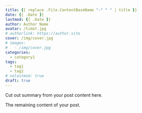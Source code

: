```yaml
---
title: {{ replace .File.ContentBaseName "-" " " | title }}
date: {{ .Date }}
lastmod: {{ .Date }}
author: Author Name
avatar: /timot.jpg
# authorlink: https://author.site
cover: /img/cover.jpg
# images:
#   - /img/cover.jpg
categories:
  - category1
tags:
  - tag1
  - tag2
# nolastmod: true
draft: true
---
```


Cut out summary from your post content here.

<!--more-->

The remaining content of your post.
